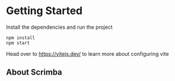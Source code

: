 # Getting Started
Install the dependencies and run the project
```
npm install
npm start
```

Head over to https://vitejs.dev/ to learn more about configuring vite
## About Scrimba
